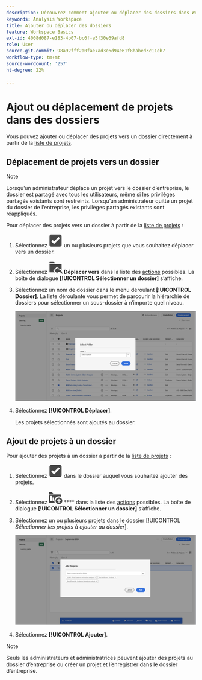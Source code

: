 ```yaml
---
description: Découvrez comment ajouter ou déplacer des dossiers dans Workspace
keywords: Analysis Workspace
title: Ajouter ou déplacer des dossiers
feature: Workspace Basics
exl-id: 4008d087-e183-4b07-bc6f-e5f30e69afd8
role: User
source-git-commit: 98a92fff2a0fae7ad3e6d94e61f8babed3c11eb7
workflow-type: tm+mt
source-wordcount: '257'
ht-degree: 22%

---
```


# Ajout ou déplacement de projets dans des dossiers

Vous pouvez ajouter ou déplacer des projets vers un dossier directement à partir de la [liste de projets](/help/analysis-workspace/build-workspace-project/freeform-overview.md#project-list).

## Déplacement de projets vers un dossier

>[!NOTE]
>
>Lorsqu’un administrateur déplace un projet vers le dossier d’entreprise, le dossier est partagé avec tous les utilisateurs, même si les privilèges partagés existants sont restreints. Lorsqu’un administrateur quitte un projet du dossier de l’entreprise, les privilèges partagés existants sont réappliqués.
>

Pour déplacer des projets vers un dossier à partir de la [liste de projets](/help/analysis-workspace/build-workspace-project/freeform-overview.md#project-list) :

1. Sélectionnez ![SelectBox](/help/assets/icons/SelectBox.svg) un ou plusieurs projets que vous souhaitez déplacer vers un dossier.

1. Sélectionnez ![FolderAddTo](/help/assets/icons/FolderAddTo.svg) **Déplacer vers** dans la liste des [actions](/help/analysis-workspace/build-workspace-project/freeform-overview.md#actions) possibles. La boîte de dialogue **[!UICONTROL Sélectionner un dossier]** s’affiche.

1. Sélectionnez un nom de dossier dans le menu déroulant **[!UICONTROL Dossier]**. La liste déroulante vous permet de parcourir la hiérarchie de dossiers pour sélectionner un sous-dossier à n’importe quel niveau.

   ![Vue Sélectionner un dossier affichant le menu déroulant et les sous-dossiers disponibles.](/help/analysis-workspace/build-workspace-project/assets/add-projects.png)

1. Sélectionnez **[!UICONTROL Déplacer]**.


   Les projets sélectionnés sont ajoutés au dossier.


## Ajout de projets à un dossier

Pour ajouter des projets à un dossier à partir de la [liste de projets](/help/analysis-workspace/build-workspace-project/freeform-overview.md#project-list) :

1. Sélectionnez ![SelectBox](/help/assets/icons/SelectBox.svg) dans le dossier auquel vous souhaitez ajouter des projets.

1. Sélectionnez ![ProjectAdd](/help/assets/icons/ProjectAdd.svg) **** dans la liste des [actions](/help/analysis-workspace/build-workspace-project/freeform-overview.md#actions) possibles. La boîte de dialogue **[!UICONTROL Sélectionner un dossier]** s’affiche.

1. Sélectionnez un ou plusieurs projets dans le dossier [!UICONTROL *Sélectionner les projets à ajouter au dossier*].

   ![Vue Sélectionner un dossier affichant le menu déroulant et les sous-dossiers disponibles.](/help/analysis-workspace/build-workspace-project/assets/add-projects-folder.png)

1. Sélectionnez **[!UICONTROL Ajouter]**.

>[!NOTE]
>
>Seuls les administrateurs et administratrices peuvent ajouter des projets au dossier d’entreprise ou créer un projet et l’enregistrer dans le dossier d’entreprise.

